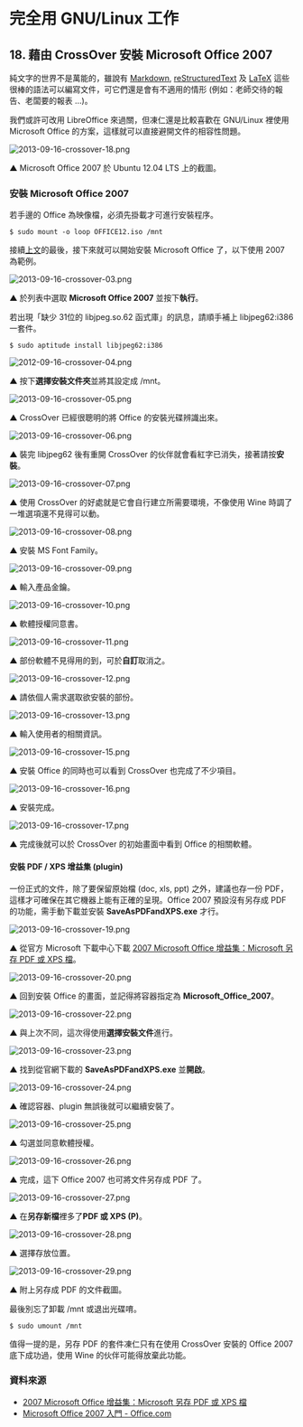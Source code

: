 # 完全用 GNU/Linux 工作

## 18. 藉由 CrossOver 安裝 Microsoft Office 2007

純文字的世界不是萬能的，雖說有 [Markdown](http://zh.wikipedia.org/wiki/Markdown), [reStructuredText](http://zh.wikipedia.org/wiki/ReStructuredText) 及 [LaTeX](http://zh.wikipedia.org/wiki/LaTeX) 這些很棒的語法可以編寫文件，可它們還是會有不適用的情形 (例如：老師交待的報告、老闆要的報表 …)。

我們或許可改用 LibreOffice 來過關，但凍仁還是比較喜歡在 GNU/Linux 裡使用 Microsoft Office 的方案，這樣就可以直接避開文件的相容性問題。

![2013-09-16-crossover-18.png](imgs/2013-09-16-crossover-18.png "2013-09-16-crossover-18.png")

 ▲ Microsoft Office 2007 於 Ubuntu 12.04 LTS 上的截圖。

### 安裝 Microsoft Office 2007

若手邊的 Office 為映像檔，必須先掛載才可進行安裝程序。

	$ sudo mount -o loop OFFICE12.iso /mnt

接續[上文](17.crossover.md)的最後，接下來就可以開始安裝 Microsoft Office 了，以下使用 2007 為範例。

![2013-09-16-crossover-03.png](imgs/2013-09-16-crossover-03.png "2013-09-16-crossover-03.png")

 ▲ 於列表中選取 **Microsoft Office 2007** 並按下**執行**。

若出現「缺少 31位的 libjpeg.so.62 函式庫」的訊息，請順手補上 libjpeg62:i386 一套件。

	$ sudo aptitude install libjpeg62:i386

![2012-09-16-crossover-04.png](imgs/2013-09-16-crossover-04.png "2013-09-16-crossover-04.png")

 ▲ 按下**選擇安裝文件夾**並將其設定成 /mnt。

![2013-09-16-crossover-05.png](imgs/2013-09-16-crossover-05.png "2013-09-16-crossover-05.png")

 ▲ CrossOver 已經很聰明的將 Office 的安裝光碟辨識出來。

![2013-09-16-crossover-06.png](imgs/2013-09-16-crossover-06.png "2013-09-16-crossover-06.png")

 ▲ 裝完 libjpeg62 後有重開 CrossOver 的伙伴就會看紅字已消失，接著請按**安裝**。

![2013-09-16-crossover-07.png](imgs/2013-09-16-crossover-07.png "2013-09-16-crossover-07.png")

 ▲ 使用 CrossOver 的好處就是它會自行建立所需要環境，不像使用 Wine 時調了一堆選項還不見得可以動。

![2013-09-16-crossover-08.png](imgs/2013-09-16-crossover-08.png "2013-09-16-crossover-08.png")

 ▲ 安裝 MS Font Family。

![2013-09-16-crossover-09.png](imgs/2013-09-16-crossover-09.png "2013-09-16-crossover-09.png")

 ▲ 輸入產品金鑰。

![2013-09-16-crossover-10.png](imgs/2013-09-16-crossover-10.png "2013-09-16-crossover-10.png")

 ▲ 軟體授權同意書。

![2013-09-16-crossover-11.png](imgs/2013-09-16-crossover-11.png "2013-09-16-crossover-11.png")

 ▲ 部份軟體不見得用的到，可於**自訂**取消之。

![2013-09-16-crossover-12.png](imgs/2013-09-16-crossover-12.png "2013-09-16-crossover-12.png")

 ▲ 請依個人需求選取欲安裝的部份。

![2013-09-16-crossover-13.png](imgs/2013-09-16-crossover-13.png "2013-09-16-crossover-13.png")

 ▲ 輸入使用者的相關資訊。

![2013-09-16-crossover-15.png](imgs/2013-09-16-crossover-15.png "2013-09-16-crossover-15.png")

 ▲ 安裝 Office 的同時也可以看到 CrossOver 也完成了不少項目。 

![2013-09-16-crossover-16.png](imgs/2013-09-16-crossover-16.png "2013-09-16-crossover-16.png")

 ▲ 安裝完成。

![2013-09-16-crossover-17.png](imgs/2013-09-16-crossover-17.png "2013-09-16-crossover-17.png")

 ▲ 完成後就可以於 CrossOver 的初始畫面中看到 Office 的相關軟體。

#### 安裝 PDF / XPS 增益集 (plugin)

一份正式的文件，除了要保留原始檔 (doc, xls, ppt) 之外，建議也存一份 PDF，這樣才可確保在其它機器上能有正確的呈現。Office 2007 預設沒有另存成 PDF 的功能，需手動下載並安裝 **SaveAsPDFandXPS.exe** 才行。

![2013-09-16-crossover-19.png](imgs/2013-09-16-crossover-19.png "2013-09-16-crossover-19.png")

 ▲ 從官方 Microsoft 下載中心下載 [2007 Microsoft Office 增益集：Microsoft 另存 PDF 或 XPS 檔](http://www.microsoft.com/zh-tw/download/details.aspx?id=7)。

![2013-09-16-crossover-20.png](imgs/2013-09-16-crossover-20.png "2013-09-16-crossover-20.png")

 ▲ 回到安裝 Office 的畫面，並記得將容器指定為 **Microsoft_Office_2007**。

![2013-09-16-crossover-22.png](imgs/2013-09-16-crossover-22.png "2013-09-16-crossover-22.png")

 ▲ 與上次不同，這次得使用**選擇安裝文件**進行。

![2013-09-16-crossover-23.png](imgs/2013-09-16-crossover-23.png "2013-09-16-crossover-23.png")

 ▲ 找到從官網下載的 **SaveAsPDFandXPS.exe** 並**開啟**。

![2013-09-16-crossover-24.png](imgs/2013-09-16-crossover-24.png "2013-09-16-crossover-24.png")

 ▲ 確認容器、plugin 無誤後就可以繼續安裝了。

![2013-09-16-crossover-25.png](imgs/2013-09-16-crossover-25.png "2013-09-16-crossover-25.png")

 ▲ 勾選並同意軟體授權。

![2013-09-16-crossover-26.png](imgs/2013-09-16-crossover-26.png "2013-09-16-crossover-26.png")

 ▲ 完成，這下 Office 2007 也可將文件另存成 PDF 了。

![2013-09-16-crossover-27.png](imgs/2013-09-16-crossover-27.png "2013-09-16-crossover-27.png")

 ▲ 在**另存新檔**裡多了**PDF 或 XPS (P)**。

![2013-09-16-crossover-28.png](imgs/2013-09-16-crossover-28.png "2013-09-16-crossover-28.png")

 ▲ 選擇存放位置。

![2013-09-16-crossover-29.png](imgs/2013-09-16-crossover-29.png "2013-09-16-crossover-29.png")

 ▲ 附上另存成 PDF 的文件截圖。

最後別忘了卸載 /mnt 或退出光碟唷。

	$ sudo umount /mnt

值得一提的是，另存 PDF 的套件凍仁只有在使用 CrossOver 安裝的 Office 2007 底下成功過，使用 Wine 的伙伴可能得放棄此功能。

### 資料來源

- [2007 Microsoft Office 增益集：Microsoft 另存 PDF 或 XPS 檔](http://www.microsoft.com/zh-tw/download/details.aspx?id=7)
- [Microsoft Office 2007 入門 - Office.com](http://office.microsoft.com/zh-hk/support/FX010105508.aspx)

